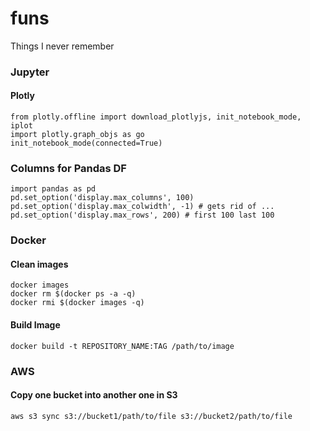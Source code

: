 # funs
Things I never remember

### Jupyter

#### Plotly
```
from plotly.offline import download_plotlyjs, init_notebook_mode, iplot
import plotly.graph_objs as go
init_notebook_mode(connected=True)
```
### Columns for Pandas DF

```
import pandas as pd
pd.set_option('display.max_columns', 100)
pd.set_option('display.max_colwidth', -1) # gets rid of ...
pd.set_option('display.max_rows', 200) # first 100 last 100
```
### Docker

#### Clean images
```
docker images
docker rm $(docker ps -a -q)
docker rmi $(docker images -q)
```
#### Build Image
```
docker build -t REPOSITORY_NAME:TAG /path/to/image
```
### AWS

#### Copy one bucket into another one in S3
```
aws s3 sync s3://bucket1/path/to/file s3://bucket2/path/to/file
```
